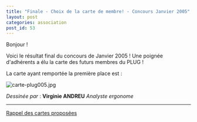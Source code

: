 ```yaml
---
title: "Finale - Choix de la carte de membre! - Concours Janvier 2005"
layout: post
categories: association
post_id: 53
---
```

Bonjour !

Voici le résultat final du concours de Janvier 2005 ! Une poignée d'adhérents a élu la carte des futurs membres du PLUG ! 

La carte ayant remportée la première place est :

![carte-plug005.jpg](/pub/concours_plug_25_01_2005/carte_membre/carte-plug005.jpg)


 *Dessinée par* :
**Virginie ANDREU** *Analyste ergonome*


----
[Rappel des cartes proposées](/pub/concours_plug_25_01_2005/carte_membre/)